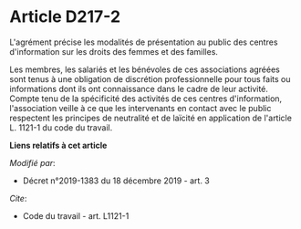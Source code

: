 # Article D217-2

L'agrément précise les modalités de présentation au public des centres d'information sur les droits des femmes et des
familles.

Les membres, les salariés et les bénévoles de ces associations agréées sont tenus à une obligation de discrétion
professionnelle pour tous faits ou informations dont ils ont connaissance dans le cadre de leur activité. Compte tenu de la
spécificité des activités de ces centres d'information, l'association veille à ce que les intervenants en contact avec le
public respectent les principes de neutralité et de laïcité en application de l'article L. 1121-1 du code du travail.

**Liens relatifs à cet article**

_Modifié par_:

  - Décret n°2019-1383 du 18 décembre 2019 - art. 3

_Cite_:

  - Code du travail - art. L1121-1

